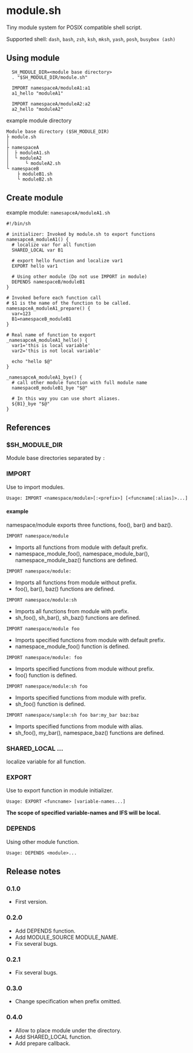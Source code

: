 # module.sh

Tiny module system for POSIX compatible shell script.

Supported shell: `dash`, `bash`, `zsh`, `ksh`, `mksh`, `yash`, `posh`, `busybox (ash)`

## Using module

```shell
  SH_MODULE_DIR=<module base directory>
  . "$SH_MODULE_DIR/module.sh"

  IMPORT namespaceA/moduleA1:a1
  a1_hello "moduleA1"

  IMPORT namespaceA/moduleA2:a2
  a2_hello "moduleA2"
```

example module directory

```
Module base directory ($SH_MODULE_DIR)
├ module.sh
│
├ namespaceA
│  ├ moduleA1.sh
│  └ moduleA2
│      └ moduleA2.sh
└ namespaceB
    ├ moduleB1.sh
    └ moduleB2.sh
```

## Create module

example module: `namesapceA/moduleA1.sh`

```shell
#!/bin/sh

# initializer: Invoked by module.sh to export functions
namesapceA_moduleA1() {
  # localize var for all function
  SHARED_LOCAL var B1

  # export hello function and localize var1
  EXPORT hello var1

  # Using other module (Do not use IMPORT in module)
  DEPENDS namespaceB/moduleB1
}

# Invoked before each function call
# $1 is the name of the function to be called.
namesapceA_moduleA1_prepare() {
  var=123
  B1=namespaceB_moduleB1
}

# Real name of function to export
_namesapceA_moduleA1_hello() {
  var1='this is local variable'
  var2='this is not local variable'

  echo "hello $@"
}

_namesapceA_moduleA1_bye() {
  # call other module function with full module name
  namespaceB_moduleB1_bye "$@"

  # In this way you can use short aliases.
  ${B1}_bye "$@"
}
```

## References

### $SH_MODULE_DIR

Module base directories separated by `:`

### IMPORT

Use to import modules.

`Usage: IMPORT <namespace/module>[:<prefix>] [<funcname[:alias]>...]`

#### example

namespace/module exports three functions, foo(), bar() and baz().

`IMPORT namespace/module`

  * Imports all functions from module with default prefix.
  * namespace_module_foo(), namespace_module_bar(), namespace_module_baz() functions are defined.

`IMPORT namespace/module:`

 * Imports all functions from module without prefix.
 * foo(), bar(), baz() functions are defined.

`IMPORT namespace/module:sh`

  * Imports all functions from module with prefix.
  * sh_foo(), sh_bar(), sh_baz() functions are defined.

`IMPORT namespace/module foo`

  * Imports specified functions from module with default prefix.
  * namespace_module_foo() function is defined.

`IMPORT namespace/module: foo`

  * Imports specified functions from module without prefix.
  * foo() function is defined.

`IMPORT namespace/module:sh foo`

  * Imports specified functions from module with prefix.
  * sh_foo() function is defined.

`IMPORT namespace/sample:sh foo bar:my_bar baz:baz`

  * Imports specified functions from module with alias.
  * sh_foo(), my_bar(), namespace_baz() functions are defined.

### SHARED_LOCAL <variable-names>...

localize variable for all function.

### EXPORT

Use to export function in module initializer.

`Usage: EXPORT <funcname> [variable-names...]`

**The scope of specified variable-names and IFS will be local.**

### DEPENDS

Using other module function.

`Usage: DEPENDS <module>...`

## Release notes

### 0.1.0

  * First version.

### 0.2.0

  * Add DEPENDS function.
  * Add MODULE_SOURCE MODULE_NAME.
  * Fix several bugs.

### 0.2.1

  * Fix several bugs.

### 0.3.0

  * Change specification when prefix omitted.

### 0.4.0

  * Allow to place module under the directory.
  * Add SHARED_LOCAL function.
  * Add prepare callback.
